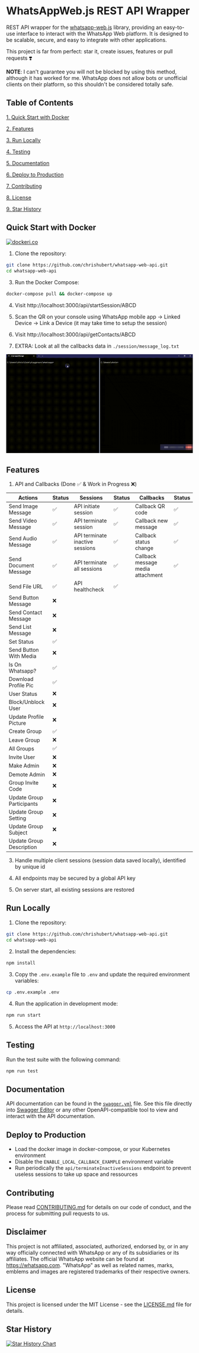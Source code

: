 # WhatsAppWeb.js REST API Wrapper

REST API wrapper for the [whatsapp-web.js](https://github.com/pedroslopez/whatsapp-web.js) library, providing an easy-to-use interface to interact with the WhatsApp Web platform. It is designed to be scalable, secure, and easy to integrate with other applications.

This project is far from perfect: star it, create issues, features or pull requests ❣️

**NOTE**: I can't guarantee you will not be blocked by using this method, although it has worked for me. WhatsApp does not allow bots or unofficial clients on their platform, so this shouldn't be considered totally safe.

## Table of Contents

[1. Quick Start with Docker](#quick-start-with-docker)

[2. Features](#features)

[3. Run Locally](#run-locally)

[4. Testing](#testing)

[5. Documentation](#documentation)

[6. Deploy to Production](#deploy-to-production)

[7. Contributing](#contributing)

[8. License](#license)

[9. Star History](#star-history)

## Quick Start with Docker

[![dockeri.co](https://dockerico.blankenship.io/image/chrishubert/whatsapp-web-api)](https://hub.docker.com/r/chrishubert/whatsapp-web-api)

1. Clone the repository:

```bash
git clone https://github.com/chrishubert/whatsapp-web-api.git
cd whatsapp-web-api
```

3. Run the Docker Compose:

```bash
docker-compose pull && docker-compose up
```
4. Visit http://localhost:3000/api/startSession/ABCD

5. Scan the QR on your console using WhatsApp mobile app -> Linked Device -> Link a Device (it may take time to setup the session)

6. Visit http://localhost:3000/api/getContacts/ABCD

7. EXTRA: Look at all the callbacks data in `./session/message_log.txt`

![Quick Start](./assets/basic_start.gif)

## Features

1. API and Callbacks (Done ✅ & Work in Progress ❌)

| Actions                      | Status | Sessions                                | Status | Callbacks                                      | Status |
| ----------------------------| ------| ----------------------------------------| ------| ----------------------------------------------| ------|
| Send Image Message           | ✅     | API initiate session                    | ✅     | Callback QR code                               | ✅     |
| Send Video Message           | ✅     | API terminate session                   | ✅     | Callback new message                           | ✅     |
| Send Audio Message           | ✅     | API terminate inactive sessions         | ✅     | Callback status change                         | ✅     |
| Send Document Message        | ✅     | API terminate all sessions              | ✅     | Callback message media attachment              | ✅     |
| Send File URL                | ✅     | API healthcheck                         | ✅     |                                                |        |
| Send Button Message          | ❌     |                                        |        |                                                |        |
| Send Contact Message         | ❌     |                                        |        |                                                |        |
| Send List Message            | ❌     |                                        |        |                                                |        |
| Set Status                   | ✅     |                                        |        |                                                |        |
| Send Button With Media       | ❌     |                                        |        |                                                |        |
| Is On Whatsapp?              | ✅     |                                        |        |                                                |        |
| Download Profile Pic         | ✅     |                                        |        |                                                |        |
| User Status                  | ❌     |                                        |        |                                                |        |
| Block/Unblock User           | ❌     |                                        |        |                                                |        |
| Update Profile Picture       | ❌     |                                        |        |                                                |        |
| Create Group                 | ✅     |                                        |        |                                                |        |
| Leave Group                  | ❌     |                                        |        |                                                |        |
| All Groups                   | ✅     |                                        |        |                                                |        |
| Invite User                  | ❌     |                                        |        |                                                |        |
| Make Admin                   | ❌     |                                        |        |                                                |        |
| Demote Admin                 | ❌     |                                        |        |                                                |        |
| Group Invite Code            | ❌     |                                        |        |                                                |        |
| Update Group Participants    | ❌     |                                        |        |                                                |        |
| Update Group Setting         | ❌     |                                        |        |                                                |        |
| Update Group Subject         | ❌     |                                        |        |                                                |        |
| Update Group Description     | ❌     |                                        |        |                                                |        |

3. Handle multiple client sessions (session data saved locally), identified by unique id

4. All endpoints may be secured by a global API key

5. On server start, all existing sessions are restored

## Run Locally

1. Clone the repository:

```bash
git clone https://github.com/chrishubert/whatsapp-web-api.git
cd whatsapp-web-api
```

2. Install the dependencies:

```bash
npm install
```

3. Copy the `.env.example` file to `.env` and update the required environment variables:

```bash
cp .env.example .env
```

4. Run the application in development mode:

```bash
npm run start
```

5. Access the API at `http://localhost:3000`

## Testing

Run the test suite with the following command:

```bash
npm run test
```

## Documentation

API documentation can be found in the [`swagger.yml`](https://raw.githubusercontent.com/chrishubert/whatsapp-web-api/master/swagger.yml) file. See this file directly into [Swagger Editor](https://editor.swagger.io/?url=https://raw.githubusercontent.com/chrishubert/whatsapp-web-api/master/swagger.yml) or any other OpenAPI-compatible tool to view and interact with the API documentation.

## Deploy to Production

- Load the docker image in docker-compose, or your Kubernetes environment
- Disable the `ENABLE_LOCAL_CALLBACK_EXAMPLE` environment variable
- Run periodically the `api/terminateInactiveSessions` endpoint to prevent useless sessions to take up space and ressources

## Contributing

Please read [CONTRIBUTING.md](./CONTRIBUTING.md) for details on our code of conduct, and the process for submitting pull requests to us.

## Disclaimer

This project is not affiliated, associated, authorized, endorsed by, or in any way officially connected with WhatsApp or any of its subsidiaries or its affiliates. The official WhatsApp website can be found at https://whatsapp.com. "WhatsApp" as well as related names, marks, emblems and images are registered trademarks of their respective owners.

## License

This project is licensed under the MIT License - see the [LICENSE.md](./LICENSE.md) file for details.

## Star History

[![Star History Chart](https://api.star-history.com/svg?repos=chrishubert/whatsapp-web-api&type=Date)](https://star-history.com/#chrishubert/whatsapp-web-api&Date)
